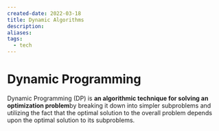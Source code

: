 ```yaml
---
created-date: 2022-03-18
title: Dynamic Algorithms
description: 
aliases: 
tags:
  - tech
---
```


# Dynamic Programming

Dynamic Programming (DP) is **an algorithmic technique for solving an optimization problem**by breaking it down into simpler subproblems and utilizing the fact that the optimal solution to the overall problem depends upon the optimal solution to its subproblems.

